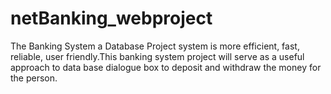 # netBanking_webproject
The Banking System a Database Project system is more efficient, fast, reliable, user friendly.This banking system project will serve as a useful approach to data base dialogue box to deposit and withdraw the money for the person.
